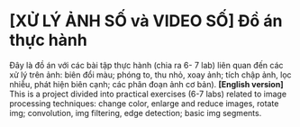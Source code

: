 # [XỬ LÝ ẢNH SỐ và VIDEO SỐ] Đồ án thực hành
 Đây là đồ án với các bài tập thực hành (chia ra 6- 7 lab) liên quan đến các xử lý trên ảnh: biên đổi màu; phóng to, thu nhỏ, xoay ảnh; tích chập ảnh, lọc nhiễu, phát hiện biên cạnh; các phân đoạn ảnh cơ bản).
 **[English version]** This is a project divided into practical exercises (6-7 labs) related to image processing techniques: change color, enlarge and reduce images, rotate img; convolution, img filtering, edge detection; basic img segments.
 
